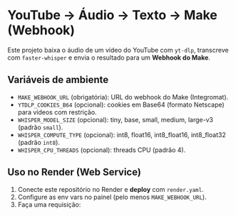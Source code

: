 # YouTube → Áudio → Texto → Make (Webhook)

Este projeto baixa o áudio de um vídeo do YouTube com `yt-dlp`, transcreve com `faster-whisper` e envia o resultado para um **Webhook do Make**.

## Variáveis de ambiente
- `MAKE_WEBHOOK_URL` (obrigatória): URL do webhook do Make (Integromat).
- `YTDLP_COOKIES_B64` (opcional): cookies em Base64 (formato Netscape) para vídeos com restrição.
- `WHISPER_MODEL_SIZE` (opcional): tiny, base, small, medium, large-v3 (padrão `small`).
- `WHISPER_COMPUTE_TYPE` (opcional): int8, float16, int8_float16, int8_float32 (padrão `int8`).
- `WHISPER_CPU_THREADS` (opcional): threads CPU (padrão 4).

## Uso no Render (Web Service)
1. Conecte este repositório no Render e **deploy** com `render.yaml`.
2. Configure as env vars no painel (pelo menos `MAKE_WEBHOOK_URL`).
3. Faça uma requisição:
